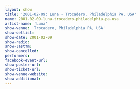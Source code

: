 ```yaml
---
layout: show
title: '2001-02-09: Luna - Trocadero, Philadelphia PA, USA'
name: 2001-02-09-luna-trocadero-philadelphia-pa-usa
artist-name: 'Luna'
show-venue: 'Trocadero, Philadelphia PA, USA'
show-setlist: 
show-date: 2001-02-09
show-radio: 
show-lastfm: 
show-cancelled: 
performers: 
facebook-event-url: 
show-poster-url: 
show-ticket-url: 
show-venue-website: 
show-additional: 
---
```


